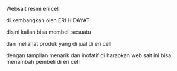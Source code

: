 Websait  resmi eri cell

di kembangkan oleh ERI HIDAYAT

disini kalian bisa membeli sesuatu

dan meliahat produk yang di jual di eri cell

dengan tampilan menarik dan inofatif di harapkan web sait ini bisa menambah
pembeli di eri cell